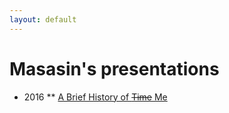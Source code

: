 ```yaml
---
layout: default
---
```


# Masasin's presentations

* 2016
** [A Brief History of ~~Time~~ Me](masasin_history.html)
